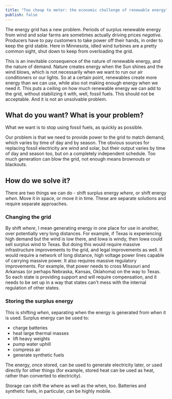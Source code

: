 ```yaml
---
title: "Too cheap to meter: the economic challenge of renewable energy"
publish: false
---
```


The energy grid has a new problem. Periods of surplus renewable energy from wind and solar farms are sometimes actually driving prices *negative*. Producers have to pay customers to take power off their hands, in order to keep the grid stable. Here in Minnesota, idled wind turbines are a pretty common sight, shut down to keep from overloading the grid. 

This is an inevitable consequence of the nature of renewable energy, and the nature of demand. Nature creates energy when the Sun shines and the wind blows, which is not necessarily when we want to run our air conditioners or our lights. So at a certain point, renewables create more energy than we can use, while also not making enough energy when we need it. This puts a ceiling on how much renewable energy we can add to the grid, without stabilizing it with, well, fossil fuels. This should not be acceptable. And it is not an unsolvable problem. 

## What do you want? What is your problem? 
What we want is to stop using fossil fuels, as quickly as possible. 

Our problem is that we need to provide power to the grid to match demand, which varies by time of day and by season. The obvious sources for replacing fossil electricity are wind and solar, but their output varies by time of day and season too, but on a completely independent schedule. Too much generation can blow the grid, not enough means brownouts or blackouts. 

## How do we solve it? 
There are two things we can do - shift surplus energy *where*, or shift energy *when*. Move it in space, or move it in time. These are separate solutions and require separate approaches. 

### Changing the grid
By shift *where*, I mean generating energy in one place for use in another, over potentially very long distances. For example, if Texas is experiencing high demand but the wind is low there, and Iowa is windy, then Iowa could sell surplus wind to Texas. But doing this would require massive infrastructure improvements to the grid, and legal improvements as well. It would require a network of long distance, high voltage power lines capable of carrying massive power. It also requires massive regulatory improvements. For example, that power needs to cross Missouri and Arkansas (or perhaps Nebraska, Kansas, Oklahoma) on the way to Texas. So each state is providing support and will require compensation, and it needs to be set up in a way that states can't mess with the internal regulation of other states. 

### Storing the surplus energy
This is shifting *when*, separating when the energy is generated from when it is used. Surplus energy can be used to: 
* charge batteries
* heat large thermal masses
* lift heavy weights
* pump water uphill
* compress air
* generate synthetic fuels

The energy, once stored, can be used to generate electricity later, or used directly for other things (for example, stored heat can be used as heat, rather than converted to electricity). 

Storage can shift the where as well as the when, too. Batteries and synthetic fuels, in particular, can be highly mobile. 